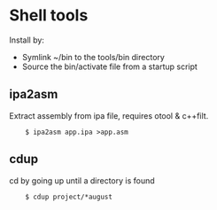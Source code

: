 Shell tools
===========
Install by:
* Symlink ~/bin to the tools/bin directory
* Source the bin/activate file from a startup script

ipa2asm
-------
Extract assembly from ipa file, requires otool & c++filt.

        $ ipa2asm app.ipa >app.asm

cdup
----
cd by going up until a directory is found

        $ cdup project/*august
